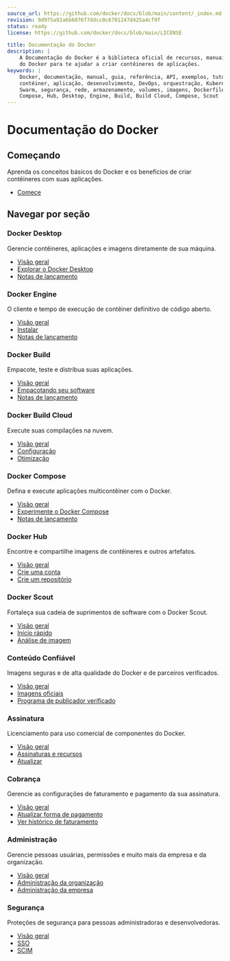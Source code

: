 ```yaml
---
source_url: https://github.com/docker/docs/blob/main/content/_index.md
revision: 9d975a92a6b6076f7ddcc0c6701247d425a4cf9f
status: ready
license: https://github.com/docker/docs/blob/main/LICENSE

title: Documentação do Docker
description: |
    A Documentação do Docker é a biblioteca oficial de recursos, manuais e guias
    do Docker para te ajudar a criar contêineres de aplicações.
keywords: |
    Docker, documentação, manual, guia, referência, API, exemplos, tutoriais,
    contêiner, aplicação, desenvolvimento, DevOps, orquestração, Kubernetes,
    Swarm, segurança, rede, armazenamento, volumes, imagens, Dockerfile,
    Compose, Hub, Desktop, Engine, Build, Build Cloud, Compose, Scout
---
```


# Documentação do Docker

## Começando

Aprenda os conceitos básicos do Docker e os benefícios de criar contêineres com
suas aplicações.

- [Comece](comecando/index.md)

## Navegar por seção

### Docker Desktop

Gerencie contêineres, aplicações e imagens diretamente de sua máquina.

- [Visão geral](manuals/desktop/index.md)
- [Explorar o Docker Desktop](manuals/desktop/use-desktop/index.md)
- [Notas de lançamento](manuals/desktop/release-notes.md)

### Docker Engine

O cliente e tempo de execução de contêiner definitivo de código aberto.

- [Visão geral](manuals/engine/index.md)
- [Instalar](manuals/engine/install/index.md)
- [Notas de lançamento](manuals/engine/release-notes/index.md)

### Docker Build

Empacote, teste e distribua suas aplicações.

- [Visão geral](manuals/build/index.md)
- [Empacotando seu software](manuals/build/concepts/dockerfile.md)
- [Notas de lançamento](manuals/build/release-notes.md)

### Docker Build Cloud

Execute suas compilações na nuvem.

- [Visão geral](manuals/build-cloud/index.md)
- [Configuração](manuals/build-cloud/setup.md)
- [Otimização](manuals/build-cloud/optimization.md)

### Docker Compose

Defina e execute aplicações multicontêiner com o Docker.

- [Visão geral](manuals/compose/index.md)
- [Experimente o Docker Compose](manuals/compose/gettingstarted.md)
- [Notas de lançamento](manuals/compose/releases/release-notes.md)

### Docker Hub

Encontre e compartilhe imagens de contêineres e outros artefatos.

- [Visão geral](manuals/docker-hub/index.md)
- [Crie uma conta](manuals/accounts/create-account.md)
- [Crie um repositório](manuals/docker-hub/repos/create.md)

### Docker Scout

Fortaleça sua cadeia de suprimentos de software com o Docker Scout.

- [Visão geral](manuals/scout/index.md)
- [Início rápido](manuals/scout/quickstart.md)
- [Análise de imagem](manuals/scout/explore/analysis.md)

### Conteúdo Confiável

Imagens seguras e de alta qualidade do Docker e de parceiros verificados.

- [Visão geral](manuals/trusted-content/index.md)
- [Imagens oficiais](manuals/trusted-content/official-images/index.md)
- [Programa de publicador verificado](manuals/trusted-content/dvp-program.md)

### Assinatura

Licenciamento para uso comercial de componentes do Docker.

- [Visão geral](manuals/subscription/index.md)
- [Assinaturas e recursos](manuals/subscription/core-subscription/details.md)
- [Atualizar](manuals/subscription/core-subscription/upgrade.md)

### Cobrança

Gerencie as configurações de faturamento e pagamento da sua assinatura.

- [Visão geral](manuals/billing/index.md)
- [Atualizar forma de pagamento](manuals/billing/core-billing/payment-method.md)
- [Ver histórico de faturamento](manuals/billing/core-billing/history.md)

### Administração

Gerencie pessoas usuárias, permissões e muito mais da empresa e da organização.

- [Visão geral](manuals/admin/company/index.md)
- [Administração da organização](manuals/admin/organization/index.md)
- [Administração da empresa](manuals/admin/company/index.md)

### Segurança

Proteções de segurança para pessoas administradoras e desenvolvedoras.

- [Visão geral](manuals/security/index.md)
- [SSO](manuals/security/for-admins/single-sign-on/index.md)
- [SCIM](manuals/security/for-admins/provisioning/scim.md)
